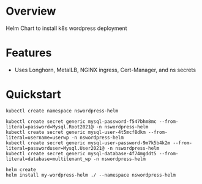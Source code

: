 # Overview
Helm Chart to install k8s wordpress deployment


# Features
- Uses Longhorn, MetalLB, NGINX ingress, Cert-Manager, and ns secrets


# Quickstart
```
kubectl create namespace nswordpress-helm

kubectl create secret generic mysql-password-f547bhm8mc --from-literal=password=Mysql.Root2021@ -n nswordpress-helm
kubectl create secret generic mysql-user-4t5mcf8dkm --from-literal=username=userwp -n nswordpress-helm
kubectl create secret generic mysql-user-password-9m7k5b4k2m --from-literal=passworduser=Mysql.User2021@ -n nswordpress-helm
kubectl create secret generic mysql-database-4f74mgddt5 --from-literal=database=multitenant_wp -n nswordpress-helm

helm create 
helm install my-wordpress-helm ./ --namespace nswordpress-helm
```
